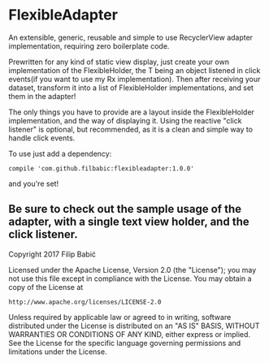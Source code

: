 # FlexibleAdapter
An extensible, generic, reusable and simple to use RecyclerView adapter implementation, requiring zero boilerplate code.

Prewritten for any kind of static view display, just create your own implementation of the FlexibleHolder<T>, the T being
an object listened in click events(if you want to use my Rx implementation). Then after receiving your dataset, transform it
into a list of FlexibleHolder implementations, and set them in the adapter!

The only things you have to provide are a layout inside the FlexibleHolder implementation, and the way of displaying it.
Using the reactive "click listener" is optional, but recommended, as it is a clean and simple way to handle click events.

To use just add a dependency: 

```
compile 'com.github.filbabic:flexibleadapter:1.0.0' 

```
and you're set!

Be sure to check out the sample usage of the adapter, with a single text view holder, and the click listener.
---

Copyright 2017 Filip Babić

Licensed under the Apache License, Version 2.0 (the "License");
you may not use this file except in compliance with the License.
You may obtain a copy of the License at

    http://www.apache.org/licenses/LICENSE-2.0

Unless required by applicable law or agreed to in writing, software
distributed under the License is distributed on an "AS IS" BASIS,
WITHOUT WARRANTIES OR CONDITIONS OF ANY KIND, either express or implied.
See the License for the specific language governing permissions and
limitations under the License.
